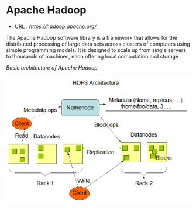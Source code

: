 
# Apache Hadoop
- URL :  <i>https://hadoop.apache.org/</i>

The Apache Hadoop software library is a framework that allows for the distributed processing of large data sets across clusters of computers using simple programming models. It is designed to scale up from single servers to thousands of machines, each offering local computation and storage <i>

Basic architecture of Apache Hadoop

![Alt text](../screenshot/HADOOP.png)

